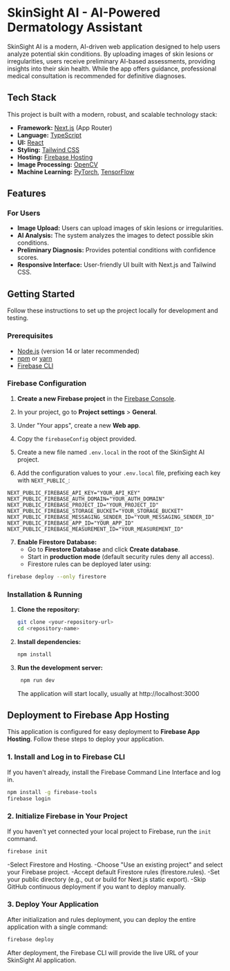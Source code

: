 # SkinSight AI - AI-Powered Dermatology Assistant

SkinSight AI is a modern, AI-driven web application designed to help users analyze potential skin conditions. By uploading images of skin lesions or irregularities, users receive preliminary AI-based assessments, providing insights into their skin health. While the app offers guidance, professional medical consultation is recommended for definitive diagnoses.

## Tech Stack

This project is built with a modern, robust, and scalable technology stack:

- **Framework:** [Next.js](https://nextjs.org/) (App Router)  
- **Language:** [TypeScript](https://www.typescriptlang.org/)  
- **UI:** [React](https://react.dev/)  
- **Styling:** [Tailwind CSS](https://tailwindcss.com/)  
- **Hosting:** [Firebase Hosting](https://firebase.google.com/docs/hosting)  
- **Image Processing:** [OpenCV](https://opencv.org/)  
- **Machine Learning:** [PyTorch](https://pytorch.org/), [TensorFlow](https://www.tensorflow.org/)  

## Features

### For Users
- **Image Upload:** Users can upload images of skin lesions or irregularities.  
- **AI Analysis:** The system analyzes the images to detect possible skin conditions.  
- **Preliminary Diagnosis:** Provides potential conditions with confidence scores.  
- **Responsive Interface:** User-friendly UI built with Next.js and Tailwind CSS.  


## Getting Started

Follow these instructions to set up the project locally for development and testing.

### Prerequisites

- [Node.js](https://nodejs.org/en) (version 14 or later recommended)  
- [npm](https://www.npmjs.com/) or [yarn](https://yarnpkg.com/)  
- [Firebase CLI](https://firebase.google.com/docs/cli)

### Firebase Configuration

1. **Create a new Firebase project** in the [Firebase Console](https://console.firebase.google.com/).

2. In your project, go to **Project settings** > **General**.

3. Under "Your apps", create a new **Web app**.

4. Copy the `firebaseConfig` object provided.

5. Create a new file named `.env.local` in the root of the SkinSight AI project.

6. Add the configuration values to your `.env.local` file, prefixing each key with `NEXT_PUBLIC_`:

```env
NEXT_PUBLIC_FIREBASE_API_KEY="YOUR_API_KEY"
NEXT_PUBLIC_FIREBASE_AUTH_DOMAIN="YOUR_AUTH_DOMAIN"
NEXT_PUBLIC_FIREBASE_PROJECT_ID="YOUR_PROJECT_ID"
NEXT_PUBLIC_FIREBASE_STORAGE_BUCKET="YOUR_STORAGE_BUCKET"
NEXT_PUBLIC_FIREBASE_MESSAGING_SENDER_ID="YOUR_MESSAGING_SENDER_ID"
NEXT_PUBLIC_FIREBASE_APP_ID="YOUR_APP_ID"
NEXT_PUBLIC_FIREBASE_MEASUREMENT_ID="YOUR_MEASUREMENT_ID"
```
7. **Enable Firestore Database:**  
   - Go to **Firestore Database** and click **Create database**.  
   - Start in **production mode** (default security rules deny all access).  
   - Firestore rules can be deployed later using:

```bash
firebase deploy --only firestore
```
### Installation & Running

1.  **Clone the repository:**
    ```bash
    git clone <your-repository-url>
    cd <repository-name>
    ```
2.  **Install dependencies:**
    ```bash
    npm install
    ```
3.  **Run the development server:**
     ```bash
      npm run dev
      ```
      The application will start locally, usually at http://localhost:3000

## Deployment to Firebase App Hosting

This application is configured for easy deployment to **Firebase App Hosting**. Follow these steps to deploy your application.

### 1. Install and Log in to Firebase CLI
If you haven't already, install the Firebase Command Line Interface and log in.

```bash
npm install -g firebase-tools
firebase login
```
### 2. Initialize Firebase in Your Project
If you haven't yet connected your local project to Firebase, run the `init` command.

```bash
firebase init
```
-Select Firestore and Hosting.
-Choose "Use an existing project" and select your Firebase project.
-Accept default Firestore rules (firestore.rules).
-Set your public directory (e.g., out or build for Next.js static export).
-Skip GitHub continuous deployment if you want to deploy manually.

### 3. Deploy Your Application
After initialization and rules deployment, you can deploy the entire application with a single command:

```bash
firebase deploy
```
After deployment, the Firebase CLI will provide the live URL of your SkinSight AI application.
